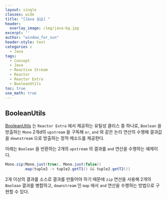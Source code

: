 ```yaml
--- 
layout: single
classes: wide
title: "[Java 실습] "
header:
  overlay_image: /img/java-bg.jpg 
excerpt: ''
author: "window_for_sun"
header-style: text
categories :
  - Java
tags:
  - Concept
  - Java
  - Reactive Stream
  - Reactor
  - Reactor Extra
  - BooleanUtils
toc: true 
use_math: true
---  
```


## BooleanUtils
[BooleanUtils](https://projectreactor.io/docs/extra/release/api/index.html?reactor/function/TupleUtils.html)
는 `Reactor Extra` 에서 제공하는 유틸성 클리스 중 하나로, 
`Boolean` 을 방출하는 `Mono` 2개d의 `upstream` 을 구독해 `or`, `and` 와 같은 논리 연산의 수행해 결과값을 `downstream` 으로 방출하는 정적 메소드를 제공한다.  

아래는 `Boolean` 을 반환하는 2개의 `upstream` 의 결과를 `and` 연산을 수행하는 예제이다.  

```java
Mono.zip(Mono.just(true), Mono.just(false))
        .map(tuple2 -> tuple2.getT1() && tuple2.getT2())
```  

2개 이상의 결과를 소스로 결과를 만들어야 하기 때문에 `zip` 연산을 사용해 2개의 `Boolean` 결과를 병합하고, 
`downstream` 인 `map` 에서 `and` 연산을 수행하는 방법으로 구현할 수 있다.  
